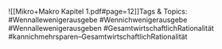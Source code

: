 
![[Mikro+Makro Kapitel 1.pdf#page=12]]Tags & Topics:
   #Wennallewenigerausgebe
   #Wennichwenigerausgebe
   #Wennallewenigerausgeben
   #GesamtwirtschaftlichRationalität
   #kannichmehrsparen–GesamtwirtschaftlichRationalität